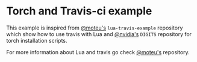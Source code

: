 # Torch and Travis-ci example
This example is inspired from [@moteu's](https://github.com/moteus/lua-travis-example) ```lua-travis-example``` repository which show how to use travis with Lua and [@nvidia's](https://github.com/NVIDIA/DIGITS/tree/master/scripts/travis) ```DIGITS``` repository for torch installation scripts.

For more information about Lua and travis go check [@moteu's](https://github.com/moteus/lua-travis-example) repository.